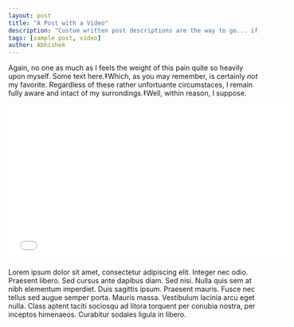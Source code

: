 ```yaml
---
layout: post
title: "A Post with a Video"
description: "Custom written post descriptions are the way to go... if you're not lazy."
tags: [sample post, video]
author: Abhishek
---
```


<p>Again, no one as much as I feels the weight of this pain quite so heavily upon myself. Some text here.<a class="footnote">&Dagger;<span>Which, as you may remember, is certainly <i>not</i> my favorite.</span></a> Regardless of these rather unfortuante circumstaces, I remain fully aware and intact of my surrondings.<a class="footnote">&Dagger;<span>Well, within reason, I suppose.</span></a>
</p>

<iframe width="560" height="315" src="//www.youtube.com/embed/0a2lv4IwZFY" frameborder="0"></iframe>

Lorem ipsum dolor sit amet, consectetur adipiscing elit. Integer nec odio. Praesent libero. Sed cursus ante dapibus diam. Sed nisi. Nulla quis sem at nibh elementum imperdiet. Duis sagittis ipsum. Praesent mauris. Fusce nec tellus sed augue semper porta. Mauris massa. Vestibulum lacinia arcu eget nulla. Class aptent taciti sociosqu ad litora torquent per conubia nostra, per inceptos himenaeos. Curabitur sodales ligula in libero.
